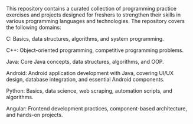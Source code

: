 This repository contains a curated collection of programming practice exercises and projects designed for freshers to strengthen their skills in various programming languages and technologies. 
The repository covers the following domains:

C: Basics, data structures, algorithms, and system programming.

C++: Object-oriented programming, competitive programming problems.

Java: Core Java concepts, data structures, algorithms, and OOP.

Android: Android application development with Java, covering UI/UX design, database integration, and essential Android components.

Python: Basics, data science, web scraping, automation scripts, and algorithms.

Angular: Frontend development practices, component-based architecture, and hands-on projects.
